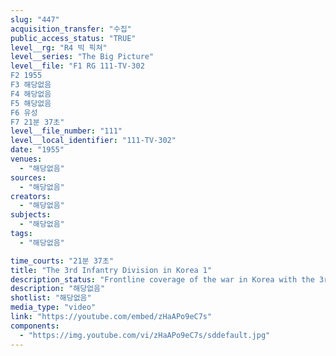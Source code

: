 ```yaml
---
slug: "447"
acquisition_transfer: "수집"
public_access_status: "TRUE"
level__rg: "R4 빅 픽쳐"
level__series: "The Big Picture"
level__file: "F1 RG 111-TV-302
F2 1955
F3 해당없음
F4 해당없음
F5 해당없음
F6 유성
F7 21분 37초"
level__file_number: "111"
level__local_identifier: "111-TV-302"
date: "1955"
venues: 
  - "해당없음"
sources: 
  - "해당없음"
creators: 
  - "해당없음"
subjects: 
  - "해당없음"
tags: 
  - "해당없음"

time_courts: "21분 37초"
title: "The 3rd Infantry Division in Korea 1"
description_status: "Frontline coverage of the war in Korea with the 3rd Division. A former division member, Audie Murphy, assists in telling the division`s story."
description: "해당없음"
shotlist: "해당없음"
media_type: "video"
link: "https://youtube.com/embed/zHaAPo9eC7s"
components: 
  - "https://img.youtube.com/vi/zHaAPo9eC7s/sddefault.jpg"
---
```

